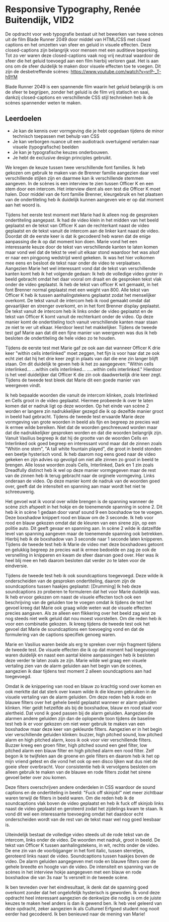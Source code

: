 # Responsive Typography, Renée Buitendijk, VID2

De opdracht voor web typografie bestaat uit het bewerken van twee scènes uit de film Blade Runner 2049 door middel van HTML/CSS met closed captions en het omzetten van sfeer en geluid in visuele effecten. Deze closed-captions zijn belangrijk voor mensen met een auditieve beperking. Tot zo ver waren deze closed-captions vaak nog vrij neutraal waardoor de sfeer die het geluid toevoegd aan een film hierbij verloren gaat. Het is aan ons om de sfeer duidelijk te maken door visuele effecten toe te voegen.
Dit zijn de desbetreffende scènes: https://www.youtube.com/watch?v=vrP-_T-h9YM

Blade Runner 2049 is een spannende film waarin het geluid belangrijk is om de sfeer te begrijpen, zonder het geluid is de film vrij statisch en saai, dankzij closed-captions en verschillende CSS stijl technieken heb ik de scènes spannender weten te maken. 

## Leerdoelen

- Je kan de kennis over vormgeving die je hebt opgedaan tijdens de minor technisch toepassen met behulp van CSS
- Je kan verborgen nuance uit een audiotrack overtuigend vertalen naar visuele (typografische) beelden
- Je kan je typografische keuzes onderbouwen.
- Je hebt de exclusive design principles gebruikt.

We kregen de keuze tussen twee verschillende font families. Ik heb gekozen om gebruik te maken van de Brenner familie aangezien daar veel verschillende stijlen zijn en daarmee kan ik verschillende stemmen aangeven. In de scènes is een interview te zien tussen Officer K en een stem door een intercom. Het interview dient als een test die Officer K moet halen. Door middel van de font familie Brenner, kleurgebruik en het plaatsen van de ondertiteling heb ik duidelijk kunnen aangeven wie er op dat moment aan het woord is. 

Tijdens het eerste test moment met Marie had ik alleen nog de gesproken ondertiteling aangepast. Ik had de video klein in het midden van het beeld geplaatst en de tekst van Officer K aan de rechterkant naast de video geplaatst en de tekst vanuit de intercom aan de linker kant naast de video. Doordat dit de eerste keer is dat ik gecodeerd heb waren dat de enige aanpassing die ik op dat moment kon doen. 
Marie vond het een interessante keuze door de tekst van verschillende kanten te laten komen maar vond wel dat de tekst te veel uit elkaar stond waardoor het was alsof er naar een pingpong wedstrijd werd gekeken. Ik was het hier volkomen mee eens en besloot de tekst naar onder de video te verplaatsen. Aangezien Marie het wel interessant vond dat de tekst van verschillende kanten komt heb ik het volgende gedaan: 
Ik heb de volledige video groter in beeld gebracht omdat het daar vooral om draait en de gesproken tekst vlak onder de video geplaatst. Ik heb de tekst van officer K wit gemaakt, in het font Brenner normal geplaatst met een weight van 800. Alle tekst van Officer K heb ik tussen aanhalingstekens geplaatst zodat het menselijker overkomt. 
De tekst vanuit de intercom heb ik rood gemaakt omdat dat gevaarlijker en strenger overkomt, en in het font Brenner display geplaatst. 
De tekst vanuit de intercom heb ik links onder de video geplaatst en de tekst van Officer K komt vanuit de rechterkant onder de video.
Op deze manier komt de ondertiteling toch vanuit verschillende kanten maar staan ze niet te ver uit elkaar. Hierdoor leest het makkelijker. Tijdens de tweede test gaf Marie aan dat dit een fijne manier van weergeven was dus ik heb besloten de ondertiteling de hele video zo te houden. 

Tijdens de eerste test met Marie gaf ze ook aan dat wanneer Officer K drie keer "within cells interlinked" moet zeggen, het fijn is voor haar dat ze ook echt ziet dat hij het drie keer zegt in plaats van dat die ene zin langer blijft staan. Om dit duidelijk te geven heb ik het zo aangegeven: 
"Within cells interlinked...
...within cells interlinked...
.....within cells interlinked."
Hierdoor is het veel duidelijker dat Officer K die zin ook daadwerkelijk drie keer zegt. 
Tijdens de tweede test bleek dat Marie dit een goede manier van weergeven vindt. 
  
Ik heb bepaalde woorden die vanuit de intercom klinken, zoals Interlinked en Cells groot in de video geplaatst. Hiermee probeerde ik over te laten komen dat er nadruk ligt op deze woorden. Op het einde van scène 2 worden er langere zin nadrukkelijker gezegd die ik op dezelfde manier groot in beeld had gebracht. 
Tijdens de tweede test ervaarde Marie deze vormgeving van grote woorden in beeld als fijn en begreep ze precies wat ik ermee wilde bereiken. Niet dat de woorden geschreeuwd worden maar dat die nadrukkelijker gesproken worden en dat die woorden belangrijk zijn.
Vanuit Vasilius begreep ik dat hij de grootte van de woorden Cells en Interlinked ook goed begreep en interessant vond maar dat de zinnen zoals "Whitin one stem", "A tall white fountain played", die groot in beeld stonden een beetje hysterisch vond. Ik heb daarom nog eens goed naar de video gekeken en zijn advies op gevolgd om niet alle zinnen zo groot in beeld te brengen. 
Alle losse woorden zoals Cells, Interlinked, Dark en 1 zin zoals Dreadfully distinct heb ik wel op deze manier vormgegeven maar de rest van de zinnen heb ik terug gebracht naar de orginele vormgeving. Links onderaan de video. 
Op deze manier komt de nadruk van de woorden goed over, geeft dat de intensiteit en spanning aan maar wordt het niet te schreeuwerig. 

Het gevoel wat ik vooral over wilde brengen is de spanning wanneer de scène zich afspeelt in het hokje en de toenemende spanning in scène 2. Dit heb ik in scène 1 gedaan door vanaf sound 9 een boxshadow toe te voegen. Deze boxshadow knippert rood en blauw om de 3 seconde. Ik heb voor rood en blauw gekozen omdat dat de kleuren van een sirene zijn, op een politie auto. Dit geeft gevaar en spanning aan. In scène 2 wilde ik datzelfde level van spanning aangeven maar de toenemende spanning ook betrekken. Hierbij heb ik de boxshadow van 3 seconde naar 1 seconde laten knipperen. 
Tijdens de tweede test heb ik Marie de video met deze boxshadows getoont en gelukkig begreep ze precies wat ik ermee bedoelde en zag ze ook de versnelling in knipperen en kwam de sfeer daarvan goed over. Hier was ik heel blij mee en heb daarom besloten dat verder zo te laten voor de eindversie. 

Tijdens de tweede test heb ik ook soundcaptions toegevoegd. Deze wilde ik onderscheiden van de gesproken ondertiteling, daarom zijn de soundcaptions tussen haakjes geplaatst: [Drumming]
Ik heb deze soundcaptions zo proberen te formuleren dat het voor Marie duidelijk was. Ik heb ervoor gekozen om naast de visuele effecten toch ook een beschrijving van de geluiden toe te voegen omdat ik tijdens de test het gevoel kreeg dat Marie ook graag wilde weten wat de visuele effecten precies aangaven. Als ze alleen een flikkering over het beeld zag wist ze nog steeds niet welk geluid dat nou moest voorstellen. Om die reden heb ik voor een combinatie gekozen. Ik kreeg tijdens de tweede test ook het gevoel dat Marie de soundcaptions een toevoeging vond en dat de formulering van de captions specifiek genoeg waren.

Marie en Vasilius waren beide als erg te spreken over mijn fragment tijdens de tweede test. De visuele effecten die ik op dat moment had toegevoegd waren duidelijk en naast een aantal kleine aanpassingen heb ik besloten deze verder te laten zoals ze zijn. 
Marie wilde wel graag een visuele vertaling zien van de alarm geluiden aan het begin van de scènes, aangezien ik daar tijdens test moment 2 alleen soundcaptions aan had toegevoegd. 

Omdat ik de knippering van rood en blauw zo krachtig vond over komen en ook merktte dat dat sterk over kwam wilde ik die kleuren gebruiken in de visuele vertaling van de alarm geluiden. 
Om deze reden heb ik rode en blauwe filters over het gehele beeld geplaatst wanneer er alarm geluiden klinken. Hier geldt hetzelfde als bij de boxshadow, blauw en rood staat voor alertheid. Dat vond ik goed passen bij de alarm geluiden. Aangezien de alarmen andere geluiden zijn dan de oplopende toon tijdens de baseline test heb ik er voor gekozen om niet weer gebruik te maken van een boxshadow maar deze keer van gekleurde filters. 
Aangezien er in het begin vier verschillende geluiden klinken: buzzer, high pitched sound, low pitched alarm en high pitched alarm, koos ik ook voor vier verschillende filters. Buzzer kreeg een groen filter, high pitched sound een geel filter, low pitched alarm een blauw filter en high pitched alarm een rood filter. Zelf begon ik te twijfelen aan de groene en gele filters en daarom heb ik het op mijn vriend getest en die vond het ook op een disco lijken wat dus niet de goeie sfeer overbracht. 
Voor consistentie heb ik vervolgens besloten om alleen gebruik te maken van de blauwe en rode filters zodat het sirene gevoel beter over zou komen. 

Deze filters overschrijven andere onderdelen in CSS waardoor de sound captions en de ondertiteling in beeld: "Fuck off skinjob!" niet meer zichtbaar waren terwijl de filters in beeld waren. Om die reden heb ik de soundcaptions vlak boven de video geplaatst en heb ik fuck off skinjob links naast de video geplaatst en geroteerd zodat het zijdelings kwam te staan. Ik vond dit wel een interessante toevoeging omdat het daardoor echt onderscheiden wordt van de rest van de tekst maar wel nog goed leesbaar is. 

Uiteindelijk bestaat de volledige video steeds uit de rode tekst van de intercom, links onder de video. De woorden met nadruk, groot in beeld.
De tekst van Officer K tussen aanhalingstekens, in wit, rechts onder de video. 
De ene zin van de voorbijganger in het font italic, tussen sterretjes, geroteerd links naast de video. 
Soundcaptions tussen haakjes boven de video. 
De alarm geluiden aangegeven met rode en blauwe filters over de gehele breedte en hoogte van de video. 
De intensiteit en spanning van de scènes in het interview hokje aangegeven met een blauw en rode boxshadow die van 3s naar 1s versnelt in de tweede scène. 

Ik ben tevreden over het eindresultaat, ik denk dat de spanning goed overkomt zonder dat het ongelofelijk hysterisch is geworden. 
Ik vond deze opdracht heel interessant aangezien de denkwijze die nodig is om de juiste keuzes te maken heel anders is dan ik gewend ben. Ik heb veel geleerd van deze opdracht, zeker aangezien ik als Cultureel Erfgoed student nog nooit eerder had gecodeerd. 
Ik ben benieuwd naar de mening van Marie!



